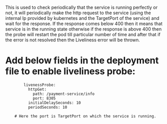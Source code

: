 This is used to check periodically that the service is running perfectly or not, it will periodically make the http request to the service (using the internal Ip provided by kubernetes and the TargetPort of the service) and wait for the response. If the response comes below 400 then it means that service is in the running state otherwise if the response is above 400 then the probe will restart the pod till particular number of time and after that if the error is not resolved then the Liveliness error will be thrown.


# Add below fields in the deployment file to enable liveliness probe:

            livenessProbe:
              httpGet:
                path: /payment-service/info
                port: 8305
              initialDelaySeconds: 10
              periodSeconds: 10

        # Here the port is TargetPort on which the service is running.